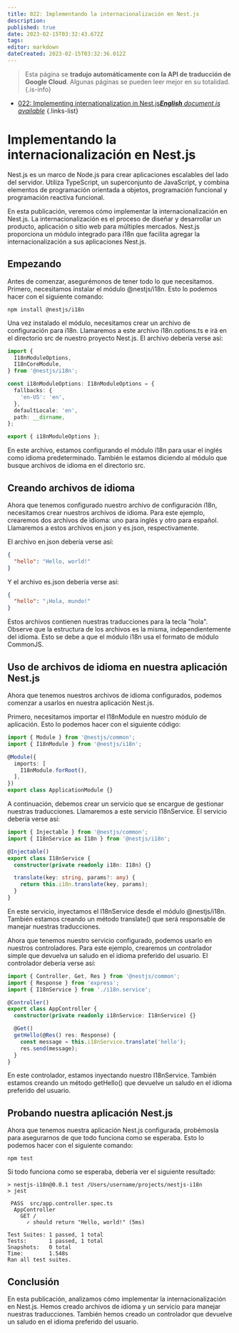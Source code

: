 ```yaml
---
title: 022: Implementando la internacionalización en Nest.js
description: 
published: true
date: 2023-02-15T03:32:43.672Z
tags: 
editor: markdown
dateCreated: 2023-02-15T03:32:36.012Z
---
```


> Esta página se **tradujo automáticamente con la API de traducción de Google Cloud**.
Algunas páginas se pueden leer mejor en su totalidad.{.is-info}



- [022: Implementing internationalization in Nest.js***English** document is available*](/en/Knowledge-base/Nest-js/Learning/022-implementing-internationalization-in-nest-js)
{.links-list}


# Implementando la internacionalización en Nest.js

Nest.js es un marco de Node.js para crear aplicaciones escalables del lado del servidor. Utiliza TypeScript, un superconjunto de JavaScript, y combina elementos de programación orientada a objetos, programación funcional y programación reactiva funcional.

En esta publicación, veremos cómo implementar la internacionalización en Nest.js. La internacionalización es el proceso de diseñar y desarrollar un producto, aplicación o sitio web para múltiples mercados. Nest.js proporciona un módulo integrado para i18n que facilita agregar la internacionalización a sus aplicaciones Nest.js.

## Empezando

Antes de comenzar, asegurémonos de tener todo lo que necesitamos. Primero, necesitamos instalar el módulo @nestjs/i18n. Esto lo podemos hacer con el siguiente comando:

```
npm install @nestjs/i18n
```

Una vez instalado el módulo, necesitamos crear un archivo de configuración para i18n. Llamaremos a este archivo i18n.options.ts e irá en el directorio src de nuestro proyecto Nest.js. El archivo debería verse así:

```typescript
import {
  I18nModuleOptions,
  I18nCoreModule,
} from '@nestjs/i18n';

const i18nModuleOptions: I18nModuleOptions = {
  fallbacks: {
    'en-US': 'en',
  },
  defaultLocale: 'en',
  path: __dirname,
};

export { i18nModuleOptions };
```

En este archivo, estamos configurando el módulo i18n para usar el inglés como idioma predeterminado. También le estamos diciendo al módulo que busque archivos de idioma en el directorio src.

## Creando archivos de idioma

Ahora que tenemos configurado nuestro archivo de configuración i18n, necesitamos crear nuestros archivos de idioma. Para este ejemplo, crearemos dos archivos de idioma: uno para inglés y otro para español. Llamaremos a estos archivos en.json y es.json, respectivamente.

El archivo en.json debería verse así:

```json
{
  "hello": "Hello, world!"
}
```

Y el archivo es.json debería verse así:

```json
{
  "hello": "¡Hola, mundo!"
}
```

Estos archivos contienen nuestras traducciones para la tecla "hola". Observe que la estructura de los archivos es la misma, independientemente del idioma. Esto se debe a que el módulo i18n usa el formato de módulo CommonJS.

## Uso de archivos de idioma en nuestra aplicación Nest.js

Ahora que tenemos nuestros archivos de idioma configurados, podemos comenzar a usarlos en nuestra aplicación Nest.js.

Primero, necesitamos importar el I18nModule en nuestro módulo de aplicación. Esto lo podemos hacer con el siguiente código:

```typescript
import { Module } from '@nestjs/common';
import { I18nModule } from '@nestjs/i18n';

@Module({
  imports: [
    I18nModule.forRoot(),
  ],
})
export class ApplicationModule {}
```

A continuación, debemos crear un servicio que se encargue de gestionar nuestras traducciones. Llamaremos a este servicio I18nService. El servicio debería verse así:

```typescript
import { Injectable } from '@nestjs/common';
import { I18nService as I18n } from '@nestjs/i18n';

@Injectable()
export class I18nService {
  constructor(private readonly i18n: I18n) {}

  translate(key: string, params?: any) {
    return this.i18n.translate(key, params);
  }
}
```

En este servicio, inyectamos el I18nService desde el módulo @nestjs/i18n. También estamos creando un método translate() que será responsable de manejar nuestras traducciones.

Ahora que tenemos nuestro servicio configurado, podemos usarlo en nuestros controladores. Para este ejemplo, crearemos un controlador simple que devuelva un saludo en el idioma preferido del usuario. El controlador debería verse así:

```typescript
import { Controller, Get, Res } from '@nestjs/common';
import { Response } from 'express';
import { I18nService } from './i18n.service';

@Controller()
export class AppController {
  constructor(private readonly i18nService: I18nService) {}

  @Get()
  getHello(@Res() res: Response) {
    const message = this.i18nService.translate('hello');
    res.send(message);
  }
}
```

En este controlador, estamos inyectando nuestro I18nService. También estamos creando un método getHello() que devuelve un saludo en el idioma preferido del usuario.

## Probando nuestra aplicación Nest.js

Ahora que tenemos nuestra aplicación Nest.js configurada, probémosla para asegurarnos de que todo funciona como se esperaba. Esto lo podemos hacer con el siguiente comando:

```
npm test
```

Si todo funciona como se esperaba, debería ver el siguiente resultado:

```
> nestjs-i18n@0.0.1 test /Users/username/projects/nestjs-i18n
> jest

 PASS  src/app.controller.spec.ts
  AppController
    GET /
      ✓ should return "Hello, world!" (5ms)

Test Suites: 1 passed, 1 total
Tests:       1 passed, 1 total
Snapshots:   0 total
Time:        1.548s
Ran all test suites.
```

## Conclusión

En esta publicación, analizamos cómo implementar la internacionalización en Nest.js. Hemos creado archivos de idioma y un servicio para manejar nuestras traducciones. También hemos creado un controlador que devuelve un saludo en el idioma preferido del usuario.